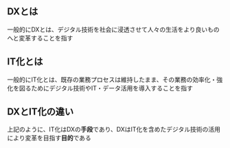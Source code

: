 ## DXとは
一般的にDXとは、デジタル技術を社会に浸透させて人々の生活をより良いものへと変革することを指す
## IT化とは
一般的にIT化とは、既存の業務プロセスは維持したまま、その業務の効率化・強化を図るためにデジタル技術やIT・データ活用を導入することを指す

## DXとIT化の違い
上記のように、IT化はDXの**手段**であり、DXはIT化を含めたデジタル技術の活用により変革を目指す**目的**である

